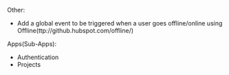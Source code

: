 
Other:
- Add a global event to be triggered when a user goes offline/online using Offline(ttp://github.hubspot.com/offline/)

Apps(Sub-Apps):
- Authentication
- Projects